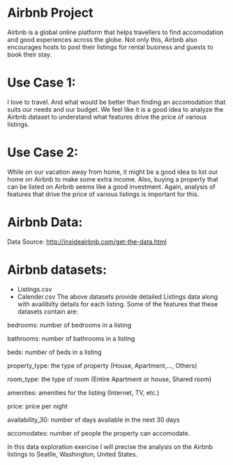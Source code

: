 # Airbnb Project
Airbnb is a global online platform that helps travellers to find accomodation and good experiences across the globe. Not only this, Airbnb also encourages hosts to post their listings for rental business and guests to book their stay.

# Use Case 1:
I love to travel. And what would be better than finding an accomodation that suits our needs and our budget. We feel like it is a good idea to analyze the Airbnb dataset to understand what features drive the price of various listings.

# Use Case 2:
While on our vacation away from home, it might be a good idea to list our home on Airbnb to make some extra income. Also, buying a property that can be listed on Airbnb seems like a good investment. Again, analysis of features that drive the price of various listings is important for this.

# Airbnb Data:
Data Source: http://insideairbnb.com/get-the-data.html

 # Airbnb datasets:
- Listings.csv
- Calender.csv
The above datasets provide detailed Listings data along with availibilty details for each listing. Some of the features that these datasets contain are:

bedrooms: number of bedrooms in a listing

bathrooms: number of bathrooms in a listing

beds: number of beds in a listing

property_type: the type of property (House, Apartment,..., Others)

room_type: the type of room (Entire Apartment or house, Shared room)

amenities: amenities for the listing (Internet, TV, etc.)

price: price per night

availability_30: number of days available in the next 30 days

accomodates: number of people the property can accomodate.

In this data exploration exercise I will precise the analysis on the Airbnb listings to Seatlle, Washington, United States.
